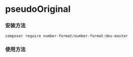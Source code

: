 # pseudoOriginal
### 安装方法
```
composer require number-format/number-format:dev-master
```
### 使用方法


